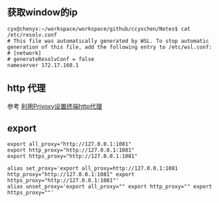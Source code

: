## 获取window的ip

```Shell
cyx@chenyx:~/workspace/workspace/github/ccyxchen/Notes$ cat /etc/resolv.conf
# This file was automatically generated by WSL. To stop automatic generation of this file, add the following entry to /etc/wsl.conf:
# [network]
# generateResolvConf = false
nameserver 172.17.160.1
```

## http 代理

参考 [利用Privoxy设置终端http代理](利用Privoxy设置终端http代理🚀.mhtml)

## export

```Shell
export all_proxy="http://127.0.0.1:1081"
export http_proxy="http://127.0.0.1:1081"
export https_proxy="http://127.0.0.1:1081"

alias set_proxy='export all_proxy=http://127.0.0.1:1081 http_proxy="http://127.0.0.1:1081" export https_proxy="http://127.0.0.1:1081"'
alias unset_proxy='export all_proxy="" export http_proxy="" export https_proxy=""'
```
